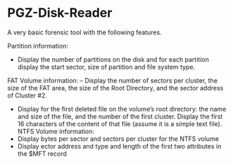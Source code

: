# PGZ-Disk-Reader
A very basic forensic tool with the following features.

Partition information:
- Display the number of partitions on the disk and for each partition display the start sector, size of partition and file system type.

FAT Volume information:
– Display the number of sectors per cluster, the size of the FAT area, the size of the Root Directory, and the sector address of Cluster #2.
- Display for the first deleted file on the volume’s root directory: the name and size of the file, and the number of the first cluster. Display the first 16 characters of the content of that file (assume it is a simple text file).
NTFS Volume information:
- Display bytes per sector and sectors per cluster for the NTFS volume
- Display ector address and type and length of the first two attributes in the $MFT record
